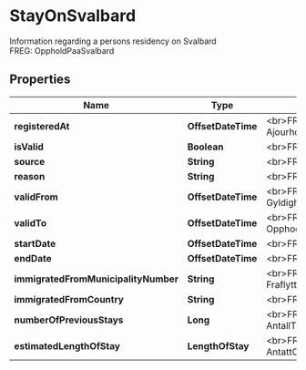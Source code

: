 

# StayOnSvalbard

Information regarding a persons residency on Svalbard  <br>FREG: OppholdPaaSvalbard

## Properties

| Name | Type | Description | Notes |
|------------ | ------------- | ------------- | -------------|
|**registeredAt** | **OffsetDateTime** | &lt;br&gt;FREG: Ajourholdstidspunkt |  [optional] |
|**isValid** | **Boolean** | &lt;br&gt;FREG: ErGjeldende |  [optional] |
|**source** | **String** | &lt;br&gt;FREG: Kilde |  [optional] |
|**reason** | **String** | &lt;br&gt;FREG: Aarsak |  [optional] |
|**validFrom** | **OffsetDateTime** | &lt;br&gt;FREG: Gyldighetstidspunkt |  [optional] |
|**validTo** | **OffsetDateTime** | &lt;br&gt;FREG: Opphoerstidspunkt |  [optional] |
|**startDate** | **OffsetDateTime** | &lt;br&gt;FREG: Startdato |  [optional] |
|**endDate** | **OffsetDateTime** | &lt;br&gt;FREG: Sluttdato |  [optional] |
|**immigratedFromMunicipalityNumber** | **String** | &lt;br&gt;FREG: Fraflyttingskommunenummer |  [optional] |
|**immigratedFromCountry** | **String** | &lt;br&gt;FREG: Fraflyttingsland |  [optional] |
|**numberOfPreviousStays** | **Long** | &lt;br&gt;FREG: AntallTidligereOpphold |  [optional] |
|**estimatedLengthOfStay** | **LengthOfStay** | &lt;br&gt;FREG: AntattOppholdsvarighet |  [optional] |



